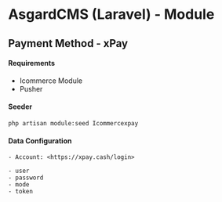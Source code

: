 # AsgardCMS (Laravel) - Module
## Payment Method - xPay

#### Requirements

- Icommerce Module
- Pusher

#### Seeder

```
php artisan module:seed Icommercexpay
```

#### Data Configuration

	- Account: <https://xpay.cash/login>

    - user
    - password
    - mode
    - token